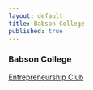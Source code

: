 ```yaml
---
layout: default
title: Babson College
published: true
---
```

### Babson College

[Entrepreneurship Club](http://babsoneclub.org/)